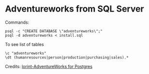 # Adventureworks from SQL Server

Commands:

```
psql -c "CREATE DATABASE \"adventureworks\";"
psql -d adventureworks < install.sql
```

To see list of tables

```
\c "adventureworks"
\dt (humanresources|person|production|purchasing|sales).*
```


Credits: [lorint-AdventureWorks for Postgres](https://github.com/lorint/AdventureWorks-for-Postgres)
